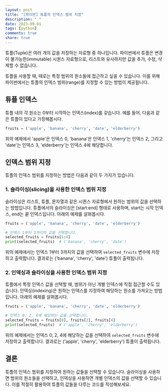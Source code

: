 ```yaml
---
layout: post
title: "[파이썬] 튜플의 인덱스 범위 지정"
description: " "
date: 2023-09-01
tags: [python]
comments: true
share: true
---
```


튜플(Tuple)은 여러 개의 값을 저장하는 자료형 중 하나입니다. 파이썬에서 튜플은 변경이 불가능한(immutable) 시퀀스 자료형으로, 리스트와 유사하지만 값을 추가, 수정, 삭제할 수 없습니다. 

튜플을 사용할 때, 때로는 특정 범위의 원소들에 접근하고 싶을 수 있습니다. 이를 위해 파이썬에서는 튜플의 인덱스 범위(range)를 지정할 수 있는 방법이 제공됩니다.

## 튜플 인덱스 

튜플 내의 각 원소는 0부터 시작하는 인덱스(index)를 갖습니다. 예를 들어, 다음과 같은 튜플이 있다고 가정해봅시다.

```python
fruits = ('apple', 'banana', 'cherry', 'date', 'elderberry')
```

위의 예제에서 'apple'은 인덱스 0, 'banana'은 인덱스 1, 'cherry'는 인덱스 2, 그리고 'date'는 인덱스 3, 'elderberry'는 인덱스 4에 해당합니다.

## 인덱스 범위 지정

튜플의 인덱스 범위를 지정하는 방법은 다음과 같이 두 가지가 있습니다.

### 1. 슬라이싱(slicing)을 사용한 인덱스 범위 지정

슬라이싱은 리스트, 튜플, 문자열과 같은 시퀀스 자료형에서 원하는 범위의 값을 선택하는 방법입니다. 튜플에서의 슬라이싱은 [start:end] 형태로 사용하며, start는 시작 인덱스, end는 끝 인덱스입니다. 아래의 예제를 살펴봅시다.

```python
fruits = ('apple', 'banana', 'cherry', 'date', 'elderberry')

# 인덱스 1부터 3까지의 값을 선택합니다.
selected_fruits = fruits[1:4]
print(selected_fruits)  # ('banana', 'cherry', 'date')
```

위의 예제에서는 인덱스 1부터 3까지의 값을 선택하여 `selected_fruits` 변수에 저장하고 출력합니다. 결과로는 ('banana', 'cherry', 'date') 튜플이 출력됩니다.

### 2. 인덱싱과 슬라이싱을 사용한 인덱스 범위 지정

튜플에서 특정 인덱스 값을 선택할 때, 범위가 아닌 개별 인덱스에 직접 접근할 수도 있습니다. 인덱싱(indexing)은 원하는 인덱스를 지정하여 해당하는 원소를 가져오는 방법입니다. 아래의 예제를 살펴봅시다.

```python
fruits = ('apple', 'banana', 'cherry', 'date', 'elderberry')

# 인덱스 0, 2, 4에 해당하는 값을 선택합니다.
selected_fruits = fruits[0], fruits[2], fruits[4]
print(selected_fruits)  # ('apple', 'cherry', 'elderberry')
```

위의 예제에서는 인덱스 0, 2, 4에 해당하는 값을 선택하여 `selected_fruits` 변수에 저장하고 출력합니다. 결과로는 ('apple', 'cherry', 'elderberry') 튜플이 출력됩니다.

## 결론

튜플의 인덱스 범위를 지정하여 원하는 값들을 선택할 수 있습니다. 슬라이싱을 사용하면 범위의 원소들을 선택하고, 인덱싱을 사용하면 개별 인덱스의 값을 선택할 수 있습니다. 이를 적절히 활용하여 튜플의 값들을 다루는 코드를 작성해보세요.